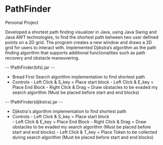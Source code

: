 # PathFinder
Personal Project

Developed a shortest path finding visualizer in Java, using Java Swing and Java AWT technologies, to find the shortest path between two user defined points on a 2D grid. The program creates a new window and draws a 2D grid  for users to interact with.
Implemented Djikstra’s algorithm as the path finding algorithm that supports additional functionalities such as path recovery and obstacle maneuvering. 

-- !PathFinder(bfs).jar --
 - Bread First Search algorithm implementation to find shortest path
 - Controls
        - Left Click & S_key = Place start block
        - Left Click & E_key = Place End Block
        - Right Click & Drag = Draw obstacles to be evaded my search algorithm (Must be placed before start and end blocks)
        
        
-- !PathFinder(djikstra).jar --
 - Djikstra's algorithm implementation to find shortest path
 - Controls
        - Left Click & S_key = Place start block <br>
        - Left Click & E_key = Place End Block
        - Right Click & Drag = Draw obstacles to be evaded my search algorithm (Must be placed before start and end blocks)
        - Left Click & T_key = Place Token to be collected during search algorithm (Must be placed before start and end blocks)
